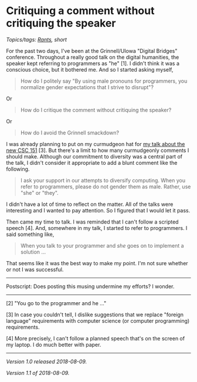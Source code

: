 Critiquing a comment without critiquing the speaker
===================================================

*Topics/tags: [Rants](index-rants), short*

For the past two days, I've been at the Grinnell/UIowa "Digital Bridges"
conference.  Throughout a really good talk on the digital humanities, the
speaker kept referring to programmers as "he" [1].  I didn't think it was
a conscious choice, but it bothered me.  And so I started asking myself,

> How do I politely say "By using male pronouns for programmers, you
normalize gender expectations that I strive to disrupt"?

Or

> How do I critique the comment without critiquing the speaker?

Or

> How do I avoid the Grinnell smackdown?

I was already planning to put on my curmudgeon hat for [my talk about
the new CSC 151](digital-bridges-talk-2018) [3].  But there's a limit to
how many curmudgeonly comments I should make.  Although our commitment to
diversity was a central part of the talk, I didn't consider it appropriate
to add a blunt comment like the following.

> I ask your support in our attempts to diversify computing.  When you
refer to programmers, please do not gender them as male.  Rather, use
"she" or "they".

I didn't have a lot of time to reflect on the matter.  All of the talks
were interesting and I wanted to pay attention.  So I figured that I would
let it pass.

Then came my time to talk.  I was reminded that I can't follow a scripted
speech [4].  And, somewhere in my talk, I started to refer to programmers.
I said something like,

> When you talk to your programmer and *she* goes on to implement a solution ...

That seems like it was the best way to make my point.  I'm not sure whether
or not I was successful.

---

Postscript: Does posting this musing undermine my efforts?  I wonder.

---

[2] "You go to the programmer and he ..."

[3] In case you couldn't tell, I dislike suggestions that we replace
"foreign language" requirements with computer science (or computer
programming) requirements.

[4] More precisely, I can't follow a planned speech that's on the screen
of my laptop.  I do much better with paper.

---

*Version 1.0 released 2018-08-09.*

*Version 1.1 of 2018-08-09.*

